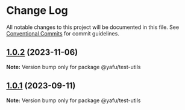 # Change Log

All notable changes to this project will be documented in this file.
See [Conventional Commits](https://conventionalcommits.org) for commit guidelines.

## [1.0.2](https://github.com/TheLudd/yafu-mono/compare/@yafu/test-utils@1.0.1...@yafu/test-utils@1.0.2) (2023-11-06)

**Note:** Version bump only for package @yafu/test-utils

## [1.0.1](https://github.com/TheLudd/yafu-mono/compare/@yafu/test-utils@1.0.0...@yafu/test-utils@1.0.1) (2023-09-11)

**Note:** Version bump only for package @yafu/test-utils
